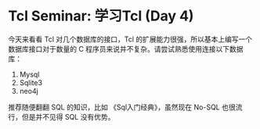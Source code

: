 # Tcl Seminar: 学习Tcl (Day 4)

今天来看看 Tcl 对几个数据库的接口，Tcl 的扩展能力很强，所以基本上编写一个数据库接口对于数量的 C 程序员来说并不复杂。请尝试熟悉使用连接以下数据库：

1. Mysql
2. Sqlite3
3. neo4j

推荐随便翻翻 SQL 的知识，比如 《Sql入门经典》，虽然现在 No-SQL 也很流行，但是并不见得 SQL 没有优势。
